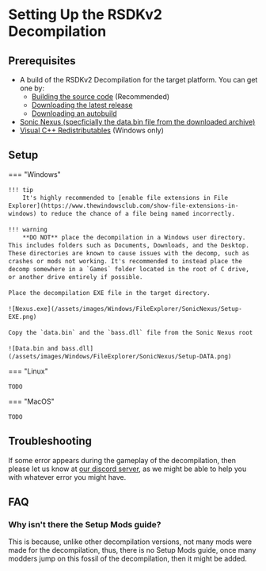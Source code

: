 # Setting Up the RSDKv2 Decompilation

## Prerequisites
- A build of the RSDKv2 Decompilation for the target platform. You can get one by:
    - [Building the source code](Building.md) (Recommended)
    - [Downloading the latest release](https://github.com/RSDKModding/RSDKv2-Decompilation/releases)
    - [Downloading an autobuild](https://github.com/RSDKModding/RSDKv2-Decompilation/actions)
- [Sonic Nexus (specficially the data.bin file from the downloaded archive)](https://info.sonicretro.org/Sonic_Nexus)
- [Visual C++ Redistributables](https://learn.microsoft.com/en-us/cpp/windows/latest-supported-vc-redist?view=msvc-170#latest-microsoft-visual-c-redistributable-version) (Windows only)

## Setup
=== "Windows"

    !!! tip
        It's highly recommended to [enable file extensions in File Explorer](https://www.thewindowsclub.com/show-file-extensions-in-windows) to reduce the chance of a file being named incorrectly.

    !!! warning
        **DO NOT** place the decompilation in a Windows user directory. This includes folders such as Documents, Downloads, and the Desktop. These directories are known to cause issues with the decomp, such as crashes or mods not working. It's recommended to instead place the decomp somewhere in a `Games` folder located in the root of C drive, or another drive entirely if possible.

    Place the decompilation EXE file in the target directory.

    ![Nexus.exe](/assets/images/Windows/FileExplorer/SonicNexus/Setup-EXE.png)

    Copy the `data.bin` and the `bass.dll` file from the Sonic Nexus root

    ![Data.bin and bass.dll](/assets/images/Windows/FileExplorer/SonicNexus/Setup-DATA.png)

=== "Linux"

    TODO

=== "MacOS"

    TODO

## Troubleshooting

If some error appears during the gameplay of the decompilation, then please let us know at [our discord server](https://dc.railgun.works/retroengine), as we might be able to help you with whatever error you might have.

## FAQ

### Why isn't there the Setup Mods guide?

This is because, unlike other decompilation versions, not many mods were made for the decompilation, thus, there is no Setup Mods guide, once many modders jump on this fossil of the decompilation, then it might be added.